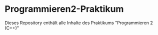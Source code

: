 # Programmieren2-Praktikum
Dieses Repository enthält alle Inhalte des Praktikums "Programmieren 2 (C++)"
